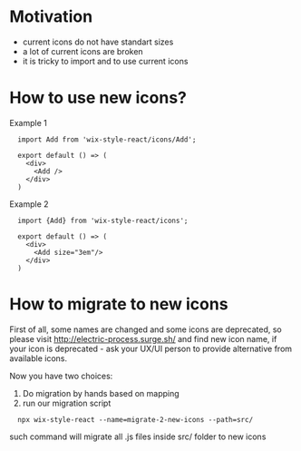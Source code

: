 # Motivation

* current icons do not have standart sizes
* a lot of current icons are broken
* it is tricky to import and to use current icons

# How to use new icons?

Example 1
```
  import Add from 'wix-style-react/icons/Add';

  export default () => (
    <div>
      <Add />
    </div>
  )
```

Example 2
```
  import {Add} from 'wix-style-react/icons';

  export default () => (
    <div>
      <Add size="3em"/>
    </div>
  )
```

# How to migrate to new icons

First of all, some names are changed and some icons are deprecated, so please visit http://electric-process.surge.sh/ and find new icon name, if your icon is deprecated - ask your UX/UI person to provide alternative from available icons.

Now you have two choices:
1) Do migration by hands based on mapping
2) run our migration script
```
  npx wix-style-react --name=migrate-2-new-icons --path=src/
```
such command will migrate all .js files inside src/ folder to new icons

